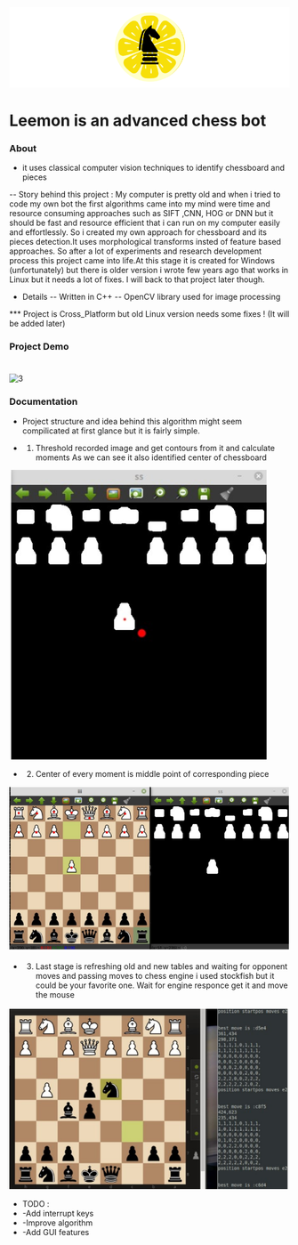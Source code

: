 ![1](images/md.png)



# Leemon is an advanced chess bot 

### About
- it uses classical computer vision techniques to identify chessboard and pieces

-- Story behind this project : My computer is pretty old and when i tried to code my own bot the first algorithms
came into my mind were time and resource consuming approaches such as SIFT ,CNN, HOG or DNN  but it should be fast
and resource efficient that i can run on my computer easily and effortlessly. So i created my own approach 
for chessboard and its pieces detection.It uses morphological transforms insted of feature based approaches.
So after a lot of experiments and research development process this project came into life.At this stage it is created for Windows (unfortunately) but there is older version i wrote few years ago that works in Linux but 
it needs a lot of fixes. I will back to that project later though.


- Details
-- Written in C++ 
-- OpenCV library used for image processing
 
*** Project is Cross_Platform but old Linux version needs some fixes ! (It will be added later)


### Project Demo 
#
#
![3](https://user-images.githubusercontent.com/39130214/56398964-b6c5db00-624b-11e9-9a15-f2d12a3f5c7b.gif)



### Documentation 

- Project structure and idea behind this algorithm might seem compilicated at first glance but it is fairly simple.

- 1. Threshold recorded image and get contours from it and calculate moments 
     As we can see it also identified center of chessboard

![4](./images/ss1.png)

- 2. Center of every moment is middle point of corresponding piece

![5](./images/ss2.png)


- 3. Last stage is refreshing old and new tables and waiting for opponent moves
     and passing moves to chess engine  i used stockfish but it could be your favorite one.
     Wait for engine responce get it and move the mouse

![5](./images/ss3.png)


* TODO :
* -Add interrupt keys
* -Improve algorithm
* -Add GUI features

